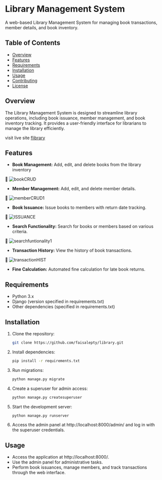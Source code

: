 # Library Management System

A web-based Library Management System for managing book transactions, member details, and book inventory.

## Table of Contents

- [Overview](#overview)
- [Features](#features)
- [Requirements](#requirements)
- [Installation](#installation)
- [Usage](#usage)
- [Contributing](#contributing)
- [License](#license)

## Overview

The Library Management System is designed to streamline library operations, including book issuance, member management, and book inventory tracking. It provides a user-friendly interface for librarians to manage the library efficiently.

visit live site [flibrary](https://flibrary-e74d3c51c3c0.herokuapp.com/)

## Features

- **Book Management:** Add, edit, and delete books from the library inventory

🎥
  ![bookCRUD](https://github.com/faisalepty/library/assets/129375971/1319ed69-a328-4de0-b0d4-bec283317682)
- **Member Management:** Add, edit, and delete member details.

🎥
  ![memberCRUD1](https://github.com/faisalepty/library/assets/129375971/6374e36d-0733-417d-a089-78c214016d76)

- **Book Issuance:** Issue books to members with return date tracking.

🎥
![ISSUANCE](https://github.com/faisalepty/library/assets/129375971/a47f4765-1d46-4f82-9f09-bbc48c2da2d9)
 - **Search Functionality:** Search for books or members based on various criteria.

 🎥
   ![searchfuntionality1](https://github.com/faisalepty/library/assets/129375971/05e3f11d-3b3b-4dbb-a16d-ad1c1ac2f295)
- **Transaction History:** View the history of book transactions.

🎥
  ![transactionHIST](https://github.com/faisalepty/library/assets/129375971/71a71b4d-d13b-4d50-9503-358b43b327b5)
- **Fine Calculation:** Automated fine calculation for late book returns.


## Requirements

- Python 3.x
- Django (version specified in requirements.txt)
- Other dependencies (specified in requirements.txt)

## Installation

1. Clone the repository:

    ```bash
    git clone https://github.com/faisalepty/library.git
    ```

2. Install dependencies:

    ```bash
    pip install -r requirements.txt
    ```

3. Run migrations:

    ```bash
    python manage.py migrate
    ```

4. Create a superuser for admin access:

    ```bash
    python manage.py createsuperuser
    ```

5. Start the development server:

    ```bash
    python manage.py runserver
    ```

6. Access the admin panel at http://localhost:8000/admin/ and log in with the superuser credentials.

## Usage

- Access the application at http://localhost:8000/.
- Use the admin panel for administrative tasks.
- Perform book issuances, manage members, and track transactions through the web interface.


